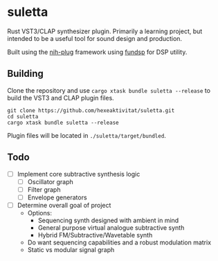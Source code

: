 # suletta

Rust VST3/CLAP synthesizer plugin. Primarily a learning project, but intended to be a useful tool for sound design and production.

Built using the [nih-plug](https://github.com/robbert-vdh/nih-plug) framework using [fundsp](https://github.com/SamiPerttu/fundsp) for DSP utility.

## Building

Clone the repository and use `cargo xtask bundle suletta --release` to build the VST3 and CLAP plugin files.
```
git clone https://github.com/hexeaktivitat/suletta.git
cd suletta
cargo xtask bundle suletta --release
```

Plugin files will be located in `./suletta/target/bundled`.

## Todo

- [ ] Implement core subtractive synthesis logic
    - [ ] Oscillator graph
    - [ ] Filter graph
    - [ ] Envelope generators
- [ ] Determine overall goal of project
    - Options:
        - Sequencing synth designed with ambient in mind
        - General purpose virtual analogue subtractive synth
        - Hybrid FM/Subtractive/Wavetable synth
    - Do want sequencing capabilities and a robust modulation matrix
    - Static vs modular signal graph
